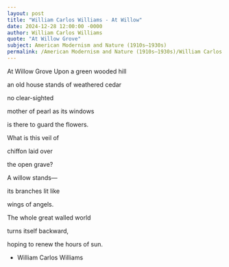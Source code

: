 ```yaml
---
layout: post
title: "William Carlos Williams - At Willow"
date: 2024-12-28 12:00:00 -0000
author: William Carlos Williams
quote: "At Willow Grove"
subject: American Modernism and Nature (1910s–1930s)
permalink: /American Modernism and Nature (1910s–1930s)/William Carlos Williams/William Carlos Williams - At Willow
---
```


At Willow Grove
Upon a green
wooded hill

an old house stands of
weathered cedar

no clear-sighted

mother of pearl
as its windows

is there to guard the flowers.

What is this veil of

chiffon laid over

the open grave?

A willow stands—

its branches lit like

wings of angels.

The whole great walled world

turns itself backward,

hoping to renew the hours of sun.


- William Carlos Williams

